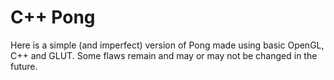 # C++ Pong

Here is a simple (and imperfect) version of Pong made using basic OpenGL, C++ and GLUT. Some flaws remain and may or may not be changed in the future.